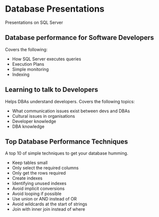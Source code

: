 # Database Presentations
Presentations on SQL Server
## Database performance for Software Developers

Covers the following:
- How SQL Server executes queries
- Execution Plans
- Simple monitoring
- Indexing

## Learning to talk to Developers
Helps DBAs understand developers. Covers the following topics:
- What communication issues exist between devs and DBAs
- Cultural issues in organisations
- Developer knowledge
- DBA knowledge

## Top Database Performance Techniques
A top 10 of simple techniques to get your database humming.
- Keep tables small
- Only select the required columns
- Only get the rows required
- Create indexes
- Identifying unused indexes
- Avoid implicit conversions
- Avoid looping if possible
- Use union or AND instead of OR
- Avoid wildcards at the start of strings
- Join with inner join instead of where